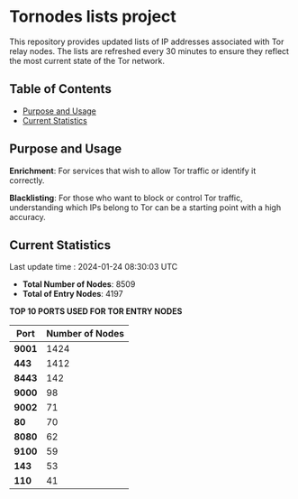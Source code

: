 # Tornodes lists project

This repository provides updated lists of IP addresses associated with Tor relay nodes. The lists are refreshed every 30 minutes to ensure they reflect the most current state of the Tor network.

## Table of Contents

- [Purpose and Usage](#purpose-and-usage)
- [Current Statistics](#current-statistics)


## Purpose and Usage

**Enrichment**: For services that wish to allow Tor traffic or identify it correctly.

**Blacklisting**: For those who want to block or control Tor traffic, understanding which IPs belong to Tor can be a starting point with a high accuracy.

## Current Statistics

Last update time : 2024-01-24 08:30:03 UTC

- **Total Number of Nodes**: 8509
- **Total of Entry Nodes**: 4197

**TOP 10 PORTS USED FOR TOR ENTRY NODES**

| **Port** | **Number of Nodes** |
|------|-----------------|
| **9001**   | 1424  |
| **443**   | 1412  |
| **8443**   | 142  |
| **9000**   | 98  |
| **9002**   | 71  |
| **80**   | 70  |
| **8080**   | 62  |
| **9100**   | 59  |
| **143**   | 53  |
| **110**   | 41  |

